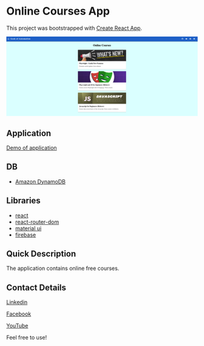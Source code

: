 # Online Courses App

This project was bootstrapped with [Create React App](https://github.com/facebook/create-react-app).

<img src="src/img/whole-project.png" width="600">

## Application 
[Demo of application](https://geek-of-automation.onrender.com/)

## DB 
- [Amazon DynamoDB](https://aws.amazon.com/dynamodb/)
## Libraries
- [react](https://reactjs.org/)
- [react-router-dom](https://reactrouter.com/en/main)
- [material ui](https://mui.com/)
- [firebase](https://console.firebase.google.com/)


## Quick Description

The application contains online free courses. 

## Contact Details
[Linkedin](https://www.linkedin.com/in/alexander-komanov-88b138158/)

[Facebook](https://www.facebook.com/akomanov/)

[YouTube](https://www.youtube.com/@geekofautomation8953)

Feel free to use!